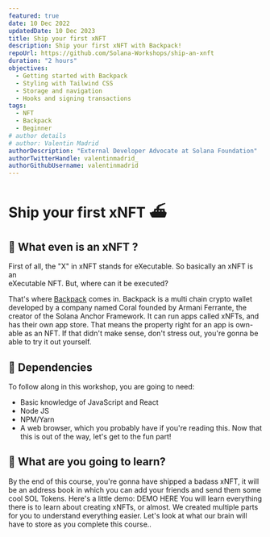 ```yaml
---
featured: true
date: 10 Dec 2022
updatedDate: 10 Dec 2023
title: Ship your first xNFT
description: Ship your first xNFT with Backpack!
repoUrl: https://github.com/Solana-Workshops/ship-an-xnft
duration: "2 hours"
objectives:
  - Getting started with Backpack
  - Styling with Tailwind CSS
  - Storage and navigation
  - Hooks and signing transactions
tags:
  - NFT
  - Backpack
  - Beginner
# author details
# author: Valentin Madrid
authorDescription: "External Developer Advocate at Solana Foundation"
authorTwitterHandle: valentinmadrid_
authorGithubUsername: valentinmadrid
---
```


# Ship your first xNFT ⛴️

## 🎒 What even is an xNFT ?

First of all, the "X" in xNFT stands for eXecutable. So basically an xNFT is
an  
eXecutable NFT. But, where can it be executed?

That's where [Backpack](https://www.backpack.app/) comes in. Backpack is a multi
chain crypto wallet developed by a company named Coral founded by Armani
Ferrante, the creator of the Solana Anchor Framework. It can run apps called
xNFTs, and has their own app store. That means the property right for an app is
own-able as an NFT. If that didn't make sense, don't stress out, you're gonna be
able to try it out yourself.

## 🔧 Dependencies

To follow along in this workshop, you are going to need:

- Basic knowledge of JavaScript and React
- Node JS
- NPM/Yarn
- A web browser, which you probably have if you're reading this. Now that this
  is out of the way, let's get to the fun part!

## 📗 What are you going to learn?

By the end of this course, you're gonna have shipped a badass xNFT, it will be
an address book in which you can add your friends and send them some cool SOL
Tokens. Here's a little demo: DEMO HERE You will learn everything there is to
learn about creating xNFTs, or almost. We created multiple parts for you to
understand everything easier. Let's look at what our brain will have to store as
you complete this course..
